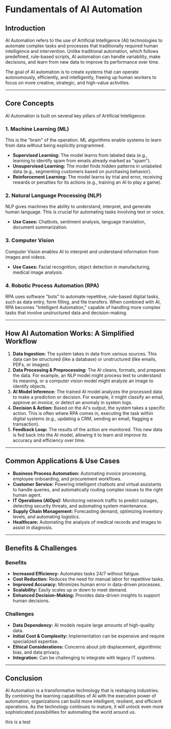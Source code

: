 # Fundamentals of AI Automation

## Introduction

AI Automation refers to the use of Artificial Intelligence (AI) technologies to automate complex tasks and processes that traditionally required human intelligence and intervention. Unlike traditional automation, which follows predefined, rule-based scripts, AI automation can handle variability, make decisions, and learn from new data to improve its performance over time.

The goal of AI automation is to create systems that can operate autonomously, efficiently, and intelligently, freeing up human workers to focus on more creative, strategic, and high-value activities.

---

## Core Concepts

AI Automation is built on several key pillars of Artificial Intelligence:

### 1. Machine Learning (ML)
This is the "brain" of the operation. ML algorithms enable systems to learn from data without being explicitly programmed.
- **Supervised Learning:** The model learns from labeled data (e.g., learning to identify spam from emails already marked as "spam").
- **Unsupervised Learning:** The model finds hidden patterns in unlabeled data (e.g., segmenting customers based on purchasing behavior).
- **Reinforcement Learning:** The model learns by trial and error, receiving rewards or penalties for its actions (e.g., training an AI to play a game).

### 2. Natural Language Processing (NLP)
NLP gives machines the ability to understand, interpret, and generate human language. This is crucial for automating tasks involving text or voice.
- **Use Cases:** Chatbots, sentiment analysis, language translation, document summarization.

### 3. Computer Vision
Computer Vision enables AI to interpret and understand information from images and videos.
- **Use Cases:** Facial recognition, object detection in manufacturing, medical image analysis.

### 4. Robotic Process Automation (RPA)
RPA uses software "bots" to automate repetitive, rule-based digital tasks, such as data entry, form filling, and file transfers. When combined with AI, RPA becomes "Intelligent Automation," capable of handling more complex tasks that involve unstructured data and decision-making.

---

## How AI Automation Works: A Simplified Workflow

1.  **Data Ingestion:** The system takes in data from various sources. This data can be structured (like a database) or unstructured (like emails, PDFs, or images).
2.  **Data Processing & Preprocessing:** The AI cleans, formats, and prepares the data. For example, an NLP model might process text to understand its meaning, or a computer vision model might analyze an image to identify objects.
3.  **AI Model Inference:** The trained AI model analyzes the processed data to make a prediction or decision. For example, it might classify an email, approve an invoice, or detect an anomaly in system logs.
4.  **Decision & Action:** Based on the AI's output, the system takes a specific action. This is often where RPA comes in, executing the task within digital systems (e.g., updating a CRM, sending an email, flagging a transaction).
5.  **Feedback Loop:** The results of the action are monitored. This new data is fed back into the AI model, allowing it to learn and improve its accuracy and efficiency over time.

---

## Common Applications & Use Cases

- **Business Process Automation:** Automating invoice processing, employee onboarding, and procurement workflows.
- **Customer Service:** Powering intelligent chatbots and virtual assistants to handle queries, and automatically routing complex issues to the right human agent.
- **IT Operations (AIOps):** Monitoring network traffic to predict outages, detecting security threats, and automating system maintenance.
- **Supply Chain Management:** Forecasting demand, optimizing inventory levels, and automating logistics.
- **Healthcare:** Automating the analysis of medical records and images to assist in diagnosis.

---

## Benefits & Challenges

### Benefits
- **Increased Efficiency:** Automates tasks 24/7 without fatigue.
- **Cost Reduction:** Reduces the need for manual labor for repetitive tasks.
- **Improved Accuracy:** Minimizes human error in data-driven processes.
- **Scalability:** Easily scales up or down to meet demand.
- **Enhanced Decision-Making:** Provides data-driven insights to support human decisions.

### Challenges
- **Data Dependency:** AI models require large amounts of high-quality data.
- **Initial Cost & Complexity:** Implementation can be expensive and require specialized expertise.
- **Ethical Considerations:** Concerns about job displacement, algorithmic bias, and data privacy.
- **Integration:** Can be challenging to integrate with legacy IT systems.

---

## Conclusion

AI Automation is a transformative technology that is reshaping industries. By combining the learning capabilities of AI with the execution power of automation, organizations can build more intelligent, resilient, and efficient operations. As the technology continues to mature, it will unlock even more sophisticated possibilities for automating the world around us.


this is a test